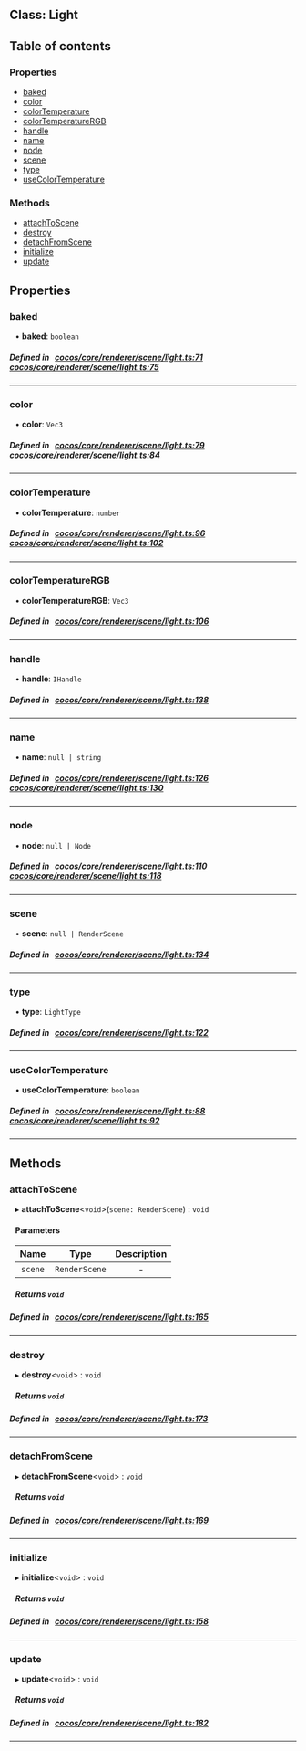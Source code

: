 
## Class: Light





<div class="table-of-content">
<h2>Table of contents</h2>


### Properties

- [ baked](#baked)
- [ color](#color)
- [ colorTemperature](#colorTemperature)
- [ colorTemperatureRGB](#colorTemperatureRGB)
- [ handle](#handle)
- [ name](#name)
- [ node](#node)
- [ scene](#scene)
- [ type](#type)
- [ useColorTemperature](#useColorTemperature)

### Methods

- [ attachToScene](#attachToScene)
- [ destroy](#destroy)
- [ detachFromScene](#detachFromScene)
- [ initialize](#initialize)
- [ update](#update)
</div>

## Properties


### baked
<div style="margin-left: 10px;">




•  **baked**:
 ``boolean`` 
</div>

##### Defined in &nbsp;   [cocos/core/renderer/scene/light.ts:71](https://github.com/cocos-creator/engine/blob/c7bf6b8a9/cocos/core/renderer/scene/light.ts#L71)&nbsp;   [cocos/core/renderer/scene/light.ts:75](https://github.com/cocos-creator/engine/blob/c7bf6b8a9/cocos/core/renderer/scene/light.ts#L75)&nbsp;


___


### color
<div style="margin-left: 10px;">




•  **color**:
 ``Vec3`` 
</div>

##### Defined in &nbsp;   [cocos/core/renderer/scene/light.ts:79](https://github.com/cocos-creator/engine/blob/c7bf6b8a9/cocos/core/renderer/scene/light.ts#L79)&nbsp;   [cocos/core/renderer/scene/light.ts:84](https://github.com/cocos-creator/engine/blob/c7bf6b8a9/cocos/core/renderer/scene/light.ts#L84)&nbsp;


___


### colorTemperature
<div style="margin-left: 10px;">




•  **colorTemperature**:
 ``number`` 
</div>

##### Defined in &nbsp;   [cocos/core/renderer/scene/light.ts:96](https://github.com/cocos-creator/engine/blob/c7bf6b8a9/cocos/core/renderer/scene/light.ts#L96)&nbsp;   [cocos/core/renderer/scene/light.ts:102](https://github.com/cocos-creator/engine/blob/c7bf6b8a9/cocos/core/renderer/scene/light.ts#L102)&nbsp;


___


### colorTemperatureRGB
<div style="margin-left: 10px;">




•  **colorTemperatureRGB**:
 ``Vec3`` 
</div>

##### Defined in &nbsp;   [cocos/core/renderer/scene/light.ts:106](https://github.com/cocos-creator/engine/blob/c7bf6b8a9/cocos/core/renderer/scene/light.ts#L106)&nbsp;


___


### handle
<div style="margin-left: 10px;">




•  **handle**:
 ``IHandle`` 
</div>

##### Defined in &nbsp;   [cocos/core/renderer/scene/light.ts:138](https://github.com/cocos-creator/engine/blob/c7bf6b8a9/cocos/core/renderer/scene/light.ts#L138)&nbsp;


___


### name
<div style="margin-left: 10px;">




•  **name**:
 ``null | string`` 
</div>

##### Defined in &nbsp;   [cocos/core/renderer/scene/light.ts:126](https://github.com/cocos-creator/engine/blob/c7bf6b8a9/cocos/core/renderer/scene/light.ts#L126)&nbsp;   [cocos/core/renderer/scene/light.ts:130](https://github.com/cocos-creator/engine/blob/c7bf6b8a9/cocos/core/renderer/scene/light.ts#L130)&nbsp;


___


### node
<div style="margin-left: 10px;">




•  **node**:
 ``null | Node`` 
</div>

##### Defined in &nbsp;   [cocos/core/renderer/scene/light.ts:110](https://github.com/cocos-creator/engine/blob/c7bf6b8a9/cocos/core/renderer/scene/light.ts#L110)&nbsp;   [cocos/core/renderer/scene/light.ts:118](https://github.com/cocos-creator/engine/blob/c7bf6b8a9/cocos/core/renderer/scene/light.ts#L118)&nbsp;


___


### scene
<div style="margin-left: 10px;">




•  **scene**:
 ``null | RenderScene`` 
</div>

##### Defined in &nbsp;   [cocos/core/renderer/scene/light.ts:134](https://github.com/cocos-creator/engine/blob/c7bf6b8a9/cocos/core/renderer/scene/light.ts#L134)&nbsp;


___


### type
<div style="margin-left: 10px;">




•  **type**:
 ``LightType`` 
</div>

##### Defined in &nbsp;   [cocos/core/renderer/scene/light.ts:122](https://github.com/cocos-creator/engine/blob/c7bf6b8a9/cocos/core/renderer/scene/light.ts#L122)&nbsp;


___


### useColorTemperature
<div style="margin-left: 10px;">




•  **useColorTemperature**:
 ``boolean`` 
</div>

##### Defined in &nbsp;   [cocos/core/renderer/scene/light.ts:88](https://github.com/cocos-creator/engine/blob/c7bf6b8a9/cocos/core/renderer/scene/light.ts#L88)&nbsp;   [cocos/core/renderer/scene/light.ts:92](https://github.com/cocos-creator/engine/blob/c7bf6b8a9/cocos/core/renderer/scene/light.ts#L92)&nbsp;


___

<!---->
## Methods

### attachToScene
<div style="margin-left: 10px;">

▸   **attachToScene**<`void`\>(`scene: RenderScene`) : `void`




<!---->
<!--    #### Returns `void` -->
<!---->

#### Parameters

| Name | Type | Description |
| :------: | :------: | :------: |
| `scene` | `RenderScene` | - |



##### Returns `void`




</div>

##### Defined in &nbsp;   [cocos/core/renderer/scene/light.ts:165](https://github.com/cocos-creator/engine/blob/c7bf6b8a9/cocos/core/renderer/scene/light.ts#L165)&nbsp;
___
### destroy
<div style="margin-left: 10px;">

▸   **destroy**<`void`\> : `void`




<!---->
<!--    #### Returns `void` -->
<!---->


##### Returns `void`




</div>

##### Defined in &nbsp;   [cocos/core/renderer/scene/light.ts:173](https://github.com/cocos-creator/engine/blob/c7bf6b8a9/cocos/core/renderer/scene/light.ts#L173)&nbsp;
___
### detachFromScene
<div style="margin-left: 10px;">

▸   **detachFromScene**<`void`\> : `void`




<!---->
<!--    #### Returns `void` -->
<!---->


##### Returns `void`




</div>

##### Defined in &nbsp;   [cocos/core/renderer/scene/light.ts:169](https://github.com/cocos-creator/engine/blob/c7bf6b8a9/cocos/core/renderer/scene/light.ts#L169)&nbsp;
___
### initialize
<div style="margin-left: 10px;">

▸   **initialize**<`void`\> : `void`




<!---->
<!--    #### Returns `void` -->
<!---->


##### Returns `void`




</div>

##### Defined in &nbsp;   [cocos/core/renderer/scene/light.ts:158](https://github.com/cocos-creator/engine/blob/c7bf6b8a9/cocos/core/renderer/scene/light.ts#L158)&nbsp;
___
### update
<div style="margin-left: 10px;">

▸   **update**<`void`\> : `void`




<!---->
<!--    #### Returns `void` -->
<!---->


##### Returns `void`




</div>

##### Defined in &nbsp;   [cocos/core/renderer/scene/light.ts:182](https://github.com/cocos-creator/engine/blob/c7bf6b8a9/cocos/core/renderer/scene/light.ts#L182)&nbsp;
___
<!---->



